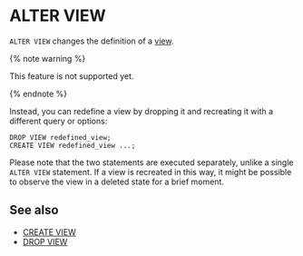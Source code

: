 # ALTER VIEW

`ALTER VIEW` changes the definition of a [view](../../../concepts/datamodel/view.md).

{% note warning %}

This feature is not supported yet.

{% endnote %}

Instead, you can redefine a view by dropping it and recreating it with a different query or options:

```yql
DROP VIEW redefined_view;
CREATE VIEW redefined_view ...;
```

Please note that the two statements are executed separately, unlike a single `ALTER VIEW` statement. If a view is recreated in this way, it might be possible to observe the view in a deleted state for a brief moment.

## See also

* [CREATE VIEW](create-view.md)
* [DROP VIEW](drop-view.md)
